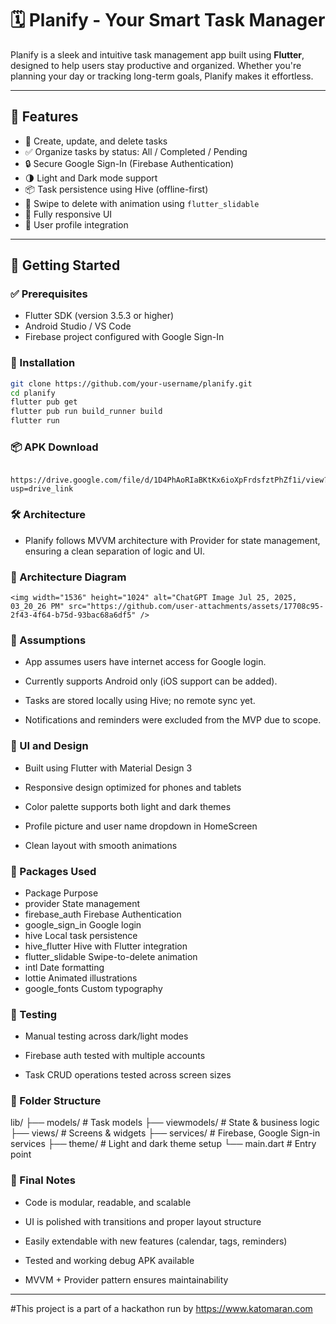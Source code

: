 # 🗓️ Planify - Your Smart Task Manager

Planify is a sleek and intuitive task management app built using **Flutter**, designed to help users stay productive and organized. Whether you're planning your day or tracking long-term goals, Planify makes it effortless.

---

## 📱 Features

- 📝 Create, update, and delete tasks
- ✅ Organize tasks by status: All / Completed / Pending
- 🔒 Secure Google Sign-In (Firebase Authentication)
- 🌗 Light and Dark mode support
- 📦 Task persistence using Hive (offline-first)
- 🧹 Swipe to delete with animation using `flutter_slidable`
- 🔄 Fully responsive UI
- 👤 User profile integration

---

## 🚀 Getting Started

### ✅ Prerequisites

- Flutter SDK (version 3.5.3 or higher)
- Android Studio / VS Code
- Firebase project configured with Google Sign-In

### 🔧 Installation

```bash
git clone https://github.com/your-username/planify.git
cd planify
flutter pub get
flutter pub run build_runner build
flutter run
```
### 📦 APK Download
      https://drive.google.com/file/d/1D4PhAoRIaBKtKx6ioXpFrdsfztPhZf1i/view?usp=drive_link

### 🛠️ Architecture
 - Planify follows MVVM architecture with Provider for state management, ensuring a clean separation of logic and UI.

### 🧩 Architecture Diagram
    <img width="1536" height="1024" alt="ChatGPT Image Jul 25, 2025, 03_20_26 PM" src="https://github.com/user-attachments/assets/17708c95-2f43-4f64-b75d-93bac68a6df5" />

### 🧠 Assumptions
 - App assumes users have internet access for Google login.

 - Currently supports Android only (iOS support can be added).

 - Tasks are stored locally using Hive; no remote sync yet.

 - Notifications and reminders were excluded from the MVP due to scope.

### 🎨 UI and Design
 - Built using Flutter with Material Design 3

 - Responsive design optimized for phones and tablets

 - Color palette supports both light and dark themes

 - Profile picture and user name dropdown in HomeScreen

 - Clean layout with smooth animations

### 🧰 Packages Used
 - Package	Purpose
 - provider	State management
 - firebase_auth	Firebase Authentication
 - google_sign_in	Google login
 - hive	Local task persistence
 - hive_flutter	Hive with Flutter integration
 - flutter_slidable	Swipe-to-delete animation
 - intl	Date formatting
 - lottie	Animated illustrations
 - google_fonts	Custom typography

### 🧪 Testing
 - Manual testing across dark/light modes

 - Firebase auth tested with multiple accounts

 - Task CRUD operations tested across screen sizes

### 📂 Folder Structure

lib/
├── models/              # Task models
├── viewmodels/          # State & business logic
├── views/               # Screens & widgets
├── services/            # Firebase, Google Sign-in services
├── theme/               # Light and dark theme setup
└── main.dart            # Entry point
### 🏁 Final Notes
 - Code is modular, readable, and scalable

 - UI is polished with transitions and proper layout structure

 - Easily extendable with new features (calendar, tags, reminders)

 - Tested and working debug APK available

 - MVVM + Provider pattern ensures maintainability
---
#This project is a part of a hackathon run by https://www.katomaran.com



